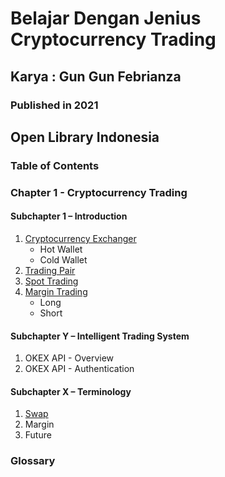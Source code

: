 # Belajar Dengan Jenius Cryptocurrency Trading

## Karya : Gun Gun Febrianza

### Published in 2021



## Open Library Indonesia

### Table of Contents

### Chapter 1 - Cryptocurrency Trading

#### Subchapter 1 – Introduction

1. [Cryptocurrency Exchanger](https://github.com/gungunfebrianza/Belajar-Dengan-Jenius-Cryptocurrency-Trading/blob/main/ebooks/id/Cryptocurrency%20Trading.md#cryptocurrency-exchanger)
   - Hot Wallet
   - Cold Wallet
2. [Trading Pair](https://github.com/gungunfebrianza/Belajar-Dengan-Jenius-Cryptocurrency-Trading/blob/main/ebooks/id/Cryptocurrency%20Trading.md#trading-pair)
3. [Spot Trading](https://github.com/gungunfebrianza/Belajar-Dengan-Jenius-Cryptocurrency-Trading/blob/main/ebooks/id/Cryptocurrency%20Trading.md#spot-trading)
4. [Margin Trading](https://github.com/gungunfebrianza/Belajar-Dengan-Jenius-Cryptocurrency-Trading/blob/main/ebooks/id/Cryptocurrency%20Trading.md#margin-trading)
   - Long
   - Short

#### Subchapter Y – Intelligent Trading System

1. OKEX API - Overview
2. OKEX API - Authentication

#### Subchapter X – Terminology

1. [Swap](https://github.com/gungunfebrianza/Belajar-Dengan-Jenius-Cryptocurrency-Trading/blob/main/ebooks/id/Swap.md)
2. Margin
3. Future

### Glossary
